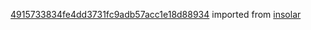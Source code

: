 [4915733834fe4dd3731fc9adb57acc1e18d88934](https://github.com/insolar/insolar/commit/4915733834fe4dd3731fc9adb57acc1e18d88934) imported from [insolar](https://github.com/insolar/insolar)
